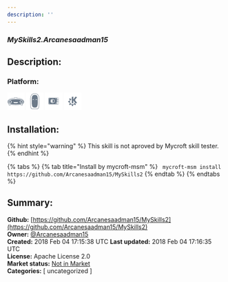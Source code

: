 ```yaml
---
description: ''
---
```


### _MySkills2.Arcanesaadman15_  
## Description:  
  
  
  
### Platform:  
 ![Mark I](../.gitbook/assets/mark-1-icon.png)  ![Mark II](../.gitbook/assets/mark-2-icon.png)  ![Picroft](../.gitbook/assets/picroft-icon.png)  ![plasmoid](../.gitbook/assets/kde.png)   
## Installation:  
{% hint style="warning" %}
This skill is not aproved by Mycroft skill tester.
{% endhint %}
    
{% tabs %}
{% tab title="Install by mycroft-msm" %}
``` mycroft-msm install https://github.com/Arcanesaadman15/MySkills2```
{% endtab %}
  {% endtabs %}
    
## Summary:  
**Github:** [https://github.com/Arcanesaadman15/MySkills2](https://github.com/Arcanesaadman15/MySkills2)  
**Owner:** [@Arcanesaadman15](https://github.com/Arcanesaadman15)  
**Created:** 2018 Feb 04 17:15:38 UTC  **Last updated:** 2018 Feb 04 17:16:35 UTC  
**License:** Apache License 2.0  
**Market status:** [Not in Market](https://market.mycroft.ai/skill/)  
**Categories:** [ uncategorized ]   
